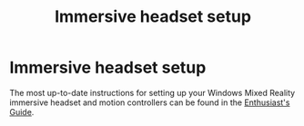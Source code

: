 ﻿---
title: Immersive headset setup
description: 
author: 
ms.author: mazeller
ms.date: 2/28/2018
ms.topic: article
keywords: 
---



# Immersive headset setup

The most up-to-date instructions for setting up your Windows Mixed Reality immersive headset and motion controllers can be found in the [Enthusiast's Guide](https://docs.microsoft.com/en-us/windows/mixed-reality/enthusiast-guide/before-you-start).